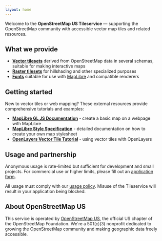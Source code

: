 ```yaml
---
layout: home
---
```


Welcome to the **OpenStreetMap US Tileservice** — supporting the OpenStreetMap community with accessible vector map tiles and related resources.

## What we provide

- **[Vector tilesets](/vector/)** derived from OpenStreetMap data in several schemas, suitable for making interactive maps
- **[Raster tilesets](/raster/)** for hillshading and other specialized purposes
- **[Fonts](/fonts/)** suitable for use with [MapLibre](https://maplibre.org) and compatible renderers

## Getting started

New to vector tiles or web mapping? These external resources provide comprehensive tutorials and examples:

- **[MapLibre GL JS Documentation](https://maplibre.org/maplibre-gl-js/docs/)** - create a basic map on a webpage with MapLibre
- **[MapLibre Style Specification](https://maplibre.org/maplibre-style-spec/)** - detailed documentation on how to create your own map stylesheet
- **[OpenLayers Vector Tile Tutorial](https://openlayers.org/en/latest/examples/osm-vector-tiles.html)** - using vector tiles with OpenLayers

## Usage and partnership

Anonymous usage is rate-limited but sufficient for development and small projects. For commercial use or higher limits, please fill out an [application form](https://openstreetmap.app.neoncrm.com/np/clients/openstreetmap/survey.jsp?surveyId=20).

All usage must comply with our [usage policy](/usage-policy). Misuse of the Tileservice will result in your application being blocked.

## About OpenStreetMap US

This service is operated by [OpenStreetMap US](https://openstreetmap.us), the official US chapter of the OpenStreetMap Foundation. We're a 501(c)(3) nonprofit dedicated to growing the OpenStreetMap community and making geographic data freely accessible.
